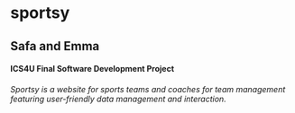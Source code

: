 # sportsy
## Safa and Emma
#### ICS4U Final Software Development Project
###### Sportsy is a website for sports teams and coaches for team management featuring user-friendly data management and interaction.
